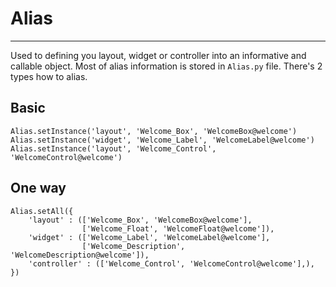 # Alias
***

Used to defining you layout, widget or controller into an informative and callable object. Most of alias information
is stored in `Alias.py` file. There's 2 types how to alias.

## Basic

    Alias.setInstance('layout', 'Welcome_Box', 'WelcomeBox@welcome')
    Alias.setInstance('widget', 'Welcome_Label', 'WelcomeLabel@welcome')
    Alias.setInstance('layout', 'Welcome_Control', 'WelcomeControl@welcome')
    
## One way

    Alias.setAll({
        'layout' : (['Welcome_Box', 'WelcomeBox@welcome'],
                    ['Welcome_Float', 'WelcomeFloat@welcome']),
        'widget' : (['Welcome_Label', 'WelcomeLabel@welcome'],
                    ['Welcome_Description', 'WelcomeDescription@welcome']),
        'controller' : (['Welcome_Control', 'WelcomeControl@welcome'],),
    })